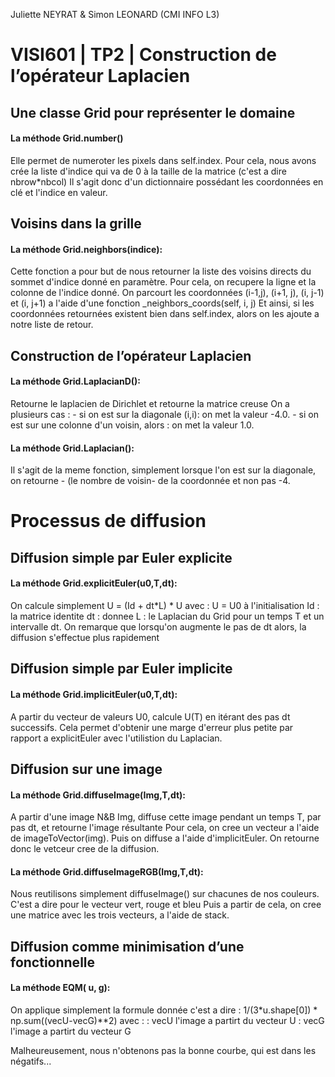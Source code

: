 Juliette NEYRAT & Simon LEONARD (CMI INFO L3)


# VISI601 | TP2 | Construction de l’opérateur Laplacien

## Une classe Grid pour représenter le domaine

#### La méthode Grid.number()
Elle permet de numeroter les pixels dans self.index.
Pour cela, nous avons crée la liste d'indice qui va de 0 à la taille de la matrice (c'est a dire nbrow*nbcol)
Il s'agit donc d'un dictionnaire possédant les coordonnées en clé et l'indice en valeur.

## Voisins dans la grille
#### La méthode Grid.neighbors(indice):
Cette fonction a pour but de nous retourner la liste des voisins directs du sommet d'indice donné en paramètre.
Pour cela, on recupere la ligne et la colonne de l'indice donné.
On parcourt les coordonnées (i-1,j), (i+1, j), (i, j-1) et (i, j+1) a l'aide d'une fonction _neighbors_coords(self, i, j)
Et ainsi, si les coordonnées retournées existent bien dans self.index, alors on les ajoute a notre liste de retour.

## Construction de l’opérateur Laplacien
#### La méthode Grid.LaplacianD():
Retourne le laplacien de Dirichlet et retourne la matrice creuse 
On a plusieurs cas : 
    - si on est sur la diagonale (i,i): 
        on met la valeur -4.0.
    - si on est sur une colonne d'un voisin, alors : 
        on met la valeur 1.0.

#### La méthode Grid.Laplacian():
Il s'agit de la meme fonction, simplement lorsque l'on est sur la diagonale, on retourne - (le nombre de voisin- de la coordonnée et non pas -4.


# Processus de diffusion
## Diffusion simple par Euler explicite
#### La méthode Grid.explicitEuler(u0,T,dt):
On calcule simplement U = (Id + dt*L) * U avec :
    U = U0 à l'initialisation
    Id : la matrice identite 
    dt : donnee 
    L : le Laplacian du Grid
pour un temps T et un intervalle dt.
On remarque que lorsqu'on augmente le pas de dt alors, la diffusion s'effectue plus rapidement

## Diffusion simple par Euler implicite
#### La méthode Grid.implicitEuler(u0,T,dt):
A partir du vecteur de valeurs U0, calcule U(T) en itérant des pas dt successifs. 
Cela permet d'obtenir une marge d'erreur plus petite par rapport a explicitEuler avec l'utilistion du Laplacian.

## Diffusion sur une image
#### La méthode Grid.diffuseImage(Img,T,dt):
 A partir d'une image N&B Img, diffuse cette image pendant un temps T, par pas dt, et retourne l'image résultante
Pour cela, on cree un vecteur a l'aide de imageToVector(img).
Puis on diffuse a l'aide d'implicitEuler. On retourne donc le vetceur cree de la diffusion. 
#### La méthode Grid.diffuseImageRGB(Img,T,dt):
Nous reutilisons simplement diffuseImage() sur chacunes de nos couleurs.
C'est a dire pour le vecteur vert, rouge et bleu
Puis a partir de cela, on cree une matrice avec les trois vecteurs, a l'aide de stack.

## Diffusion comme minimisation d’une fonctionnelle
#### La méthode EQM( u, g):
On applique simplement la formule donnée c'est a dire : 
1/(3*u.shape[0]) * np.sum((vecU-vecG)**2) avec :
    : vecU l'image a partirt du vecteur U 
    : vecG l'image a partirt du vecteur G


Malheureusement, nous n'obtenons pas la bonne courbe, qui est dans les négatifs...
